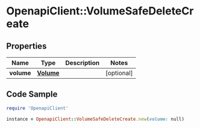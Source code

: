 # OpenapiClient::VolumeSafeDeleteCreate

## Properties

Name | Type | Description | Notes
------------ | ------------- | ------------- | -------------
**volume** | [**Volume**](Volume.md) |  | [optional] 

## Code Sample

```ruby
require 'OpenapiClient'

instance = OpenapiClient::VolumeSafeDeleteCreate.new(volume: null)
```


